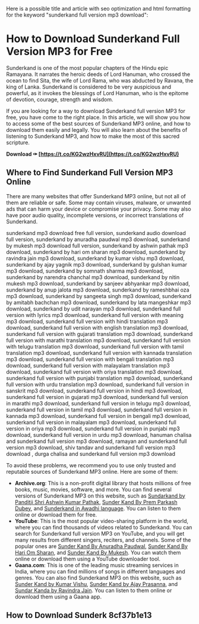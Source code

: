 
 Here is a possible title and article with seo optimization and html formatting for the keyword "sunderkand full version mp3 download":  
# How to Download Sunderkand Full Version MP3 for Free
 
Sunderkand is one of the most popular chapters of the Hindu epic Ramayana. It narrates the heroic deeds of Lord Hanuman, who crossed the ocean to find Sita, the wife of Lord Rama, who was abducted by Ravana, the king of Lanka. Sunderkand is considered to be very auspicious and powerful, as it invokes the blessings of Lord Hanuman, who is the epitome of devotion, courage, strength and wisdom.
 
If you are looking for a way to download Sunderkand full version MP3 for free, you have come to the right place. In this article, we will show you how to access some of the best sources of Sunderkand MP3 online, and how to download them easily and legally. You will also learn about the benefits of listening to Sunderkand MP3, and how to make the most of this sacred scripture.
 
**Download ✑ [https://t.co/KG2wzHxvRU](https://t.co/KG2wzHxvRU)**


 
## Where to Find Sunderkand Full Version MP3 Online
 
There are many websites that offer Sunderkand MP3 online, but not all of them are reliable or safe. Some may contain viruses, malware, or unwanted ads that can harm your device or compromise your privacy. Some may also have poor audio quality, incomplete versions, or incorrect translations of Sunderkand.
 
sunderkand mp3 download free full version,  sunderkand audio download full version,  sunderkand by anuradha paudwal mp3 download,  sunderkand by mukesh mp3 download full version,  sunderkand by ashwin pathak mp3 download,  sunderkand by hari om sharan mp3 download,  sunderkand by ravindra jain mp3 download,  sunderkand by kumar vishu mp3 download,  sunderkand by ajay yagnik mp3 download,  sunderkand by gulshan kumar mp3 download,  sunderkand by somnath sharma mp3 download,  sunderkand by narendra chanchal mp3 download,  sunderkand by nitin mukesh mp3 download,  sunderkand by sanjeev abhyankar mp3 download,  sunderkand by anup jalota mp3 download,  sunderkand by rameshbhai oza mp3 download,  sunderkand by sangeeta singh mp3 download,  sunderkand by amitabh bachchan mp3 download,  sunderkand by lata mangeshkar mp3 download,  sunderkand by udit narayan mp3 download,  sunderkand full version with lyrics mp3 download,  sunderkand full version with meaning mp3 download,  sunderkand full version with hindi translation mp3 download,  sunderkand full version with english translation mp3 download,  sunderkand full version with gujarati translation mp3 download,  sunderkand full version with marathi translation mp3 download,  sunderkand full version with telugu translation mp3 download,  sunderkand full version with tamil translation mp3 download,  sunderkand full version with kannada translation mp3 download,  sunderkand full version with bengali translation mp3 download,  sunderkand full version with malayalam translation mp3 download,  sunderkand full version with oriya translation mp3 download,  sunderkand full version with punjabi translation mp3 download,  sunderkand full version with urdu translation mp3 download,  sunderkand full version in sanskrit mp3 download,  sunderkand full version in hindi mp3 download,  sunderkand full version in gujarati mp3 download,  sunderkand full version in marathi mp3 download,  sunderkand full version in telugu mp3 download,  sunderkand full version in tamil mp3 download,  sunderkand full version in kannada mp3 download,  sunderkand full version in bengali mp3 download,  sunderkand full version in malayalam mp3 download,  sunderkand full version in oriya mp3 download,  sunderkand full version in punjabi mp3 download,  sunderkand full version in urdu mp3 download,  hanuman chalisa and sunderkand full version mp3 download,  ramayan and sunderkand full version mp3 download,  shiv tandav and sunderkand full version mp3 download ,  durga chalisa and sunderkand full version mp3 download
 
To avoid these problems, we recommend you to use only trusted and reputable sources of Sunderkand MP3 online. Here are some of them:
 
- **Archive.org**: This is a non-profit digital library that hosts millions of free books, music, movies, software, and more. You can find several versions of Sunderkand MP3 on this website, such as [Sundarkand by Panditji Shri Ashwin Kumar Pathak](https://archive.org/details/MelodiousSunderkandbyPanditjiShriAshwinKumarPathak), [Sunder Kand By Prem Parkash Dubey](https://archive.org/details/sunderkandbypremparkashdubeya), and [Sunderkand in Awadhi language](https://archive.org/details/sunderkand_awadhi). You can listen to them online or download them for free.
- **YouTube**: This is the most popular video-sharing platform in the world, where you can find thousands of videos related to Sunderkand. You can search for Sunderkand full version MP3 on YouTube, and you will get many results from different singers, reciters, and channels. Some of the popular ones are [Sunder Kand By Anuradha Paudwal](https://www.youtube.com/watch?v=4oNmbKFkv2M), [Sunder Kand By Hari Om Sharan](https://www.youtube.com/watch?v=8LdEeQDTBAc), and [Sunder Kand By Mukesh](https://www.youtube.com/watch?v=Jx8c1gN7uWw). You can watch them online or download them using a YouTube downloader tool.
- **Gaana.com**: This is one of the leading music streaming services in India, where you can find millions of songs in different languages and genres. You can also find Sunderkand MP3 on this website, such as [Sunder Kand by Kumar Vishu](https://gaana.com/album/sunder-kand), [Sunder Kand by Ajay Prasanna](https://gaana.com/album/sunder-kand-ajay-prasanna), and [Sundar Kanda by Ravindra Jain](https://gaana.com/album/sundar-kanda-vol-1-2). You can listen to them online or download them using a Gaana app.

## How to Download Sunderk 8cf37b1e13


